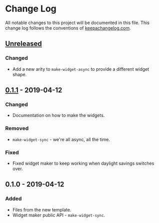 # Change Log
All notable changes to this project will be documented in this file. This change log follows the conventions of [keepachangelog.com](http://keepachangelog.com/).

## [Unreleased]
### Changed
- Add a new arity to `make-widget-async` to provide a different widget shape.

## [0.1.1] - 2019-04-12
### Changed
- Documentation on how to make the widgets.

### Removed
- `make-widget-sync` - we're all async, all the time.

### Fixed
- Fixed widget maker to keep working when daylight savings switches over.

## 0.1.0 - 2019-04-12
### Added
- Files from the new template.
- Widget maker public API - `make-widget-sync`.

[Unreleased]: https://github.com/your-name/clj-pseudostream/compare/0.1.1...HEAD
[0.1.1]: https://github.com/your-name/clj-pseudostream/compare/0.1.0...0.1.1
